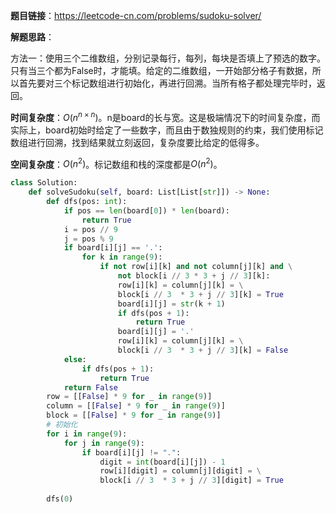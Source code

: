 **题目链接**：https://leetcode-cn.com/problems/sudoku-solver/

**解题思路**：

方法一：使用三个二维数组，分别记录每行，每列，每块是否填上了预选的数字。只有当三个都为False时，才能填。给定的二维数组，一开始部分格子有数据，所以首先要对三个标记数组进行初始化，再进行回溯。当所有格子都处理完毕时，返回。

**时间复杂度**：$O(n^{n \times n})$。n是board的长与宽。这是极端情况下的时间复杂度，而实际上，board初始时给定了一些数字，而且由于数独规则的约束，我们使用标记数组进行回溯，找到结果就立刻返回，复杂度要比给定的低得多。

**空间复杂度**：$O(n^2)$。标记数组和栈的深度都是$O(n^2)$。

```python
class Solution:
    def solveSudoku(self, board: List[List[str]]) -> None:
        def dfs(pos: int):
            if pos == len(board[0]) * len(board):
                return True
            i = pos // 9 
            j = pos % 9
            if board[i][j] == '.':
                for k in range(9):
                    if not row[i][k] and not column[j][k] and \
                        not block[i // 3 * 3 + j // 3][k]:
                        row[i][k] = column[j][k] = \
                        block[i // 3  * 3 + j // 3][k] = True
                        board[i][j] = str(k + 1)
                        if dfs(pos + 1):
                            return True
                        board[i][j] = '.'
                        row[i][k] = column[j][k] = \
                        block[i // 3  * 3 + j // 3][k] = False
            else:
                if dfs(pos + 1):
                    return True
            return False
        row = [[False] * 9 for _ in range(9)]
        column = [[False] * 9 for _ in range(9)]
        block = [[False] * 9 for _ in range(9)]
        # 初始化
        for i in range(9):
            for j in range(9):
                if board[i][j] != ".":
                    digit = int(board[i][j]) - 1
                    row[i][digit] = column[j][digit] = \
                    block[i // 3  * 3 + j // 3][digit] = True
        
        dfs(0)
```



